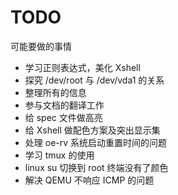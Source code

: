 
# TODO

可能要做的事情

- 学习正则表达式，美化 Xshell
- 探究 /dev/root 与 /dev/vda1 的关系
- 整理所有的信息
- 参与文档的翻译工作
- 给 spec 文件做高亮
- 给 Xshell 做配色方案及突出显示集
- 处理 oe-rv 系统启动重置时间的问题
- 学习 tmux 的使用
- linux su 切换到 root 终端没有了颜色
- 解决 QEMU 不响应 ICMP 的问题
